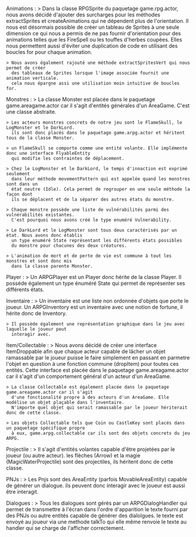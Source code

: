 
Animations :
	> Dans la classe RPGSprite du paquetage game.rpg.actor, nous avons décidé d'ajouter
	  des surcharges pour les méthodes extractSprites et createAnimations qui ne dépendent
	  plus de l'orientation. Il nous est désormais possible de créer un tableau de Sprites 
	  à une seule dimension ce qui nous a permis de ne pas fournir d'orientation pour des animations
	  telles que les FireSpell ou les touffes d'herbes coupées. Elles nous permettent aussi d'éviter
	  une duplication de code en utilisant des boucles for pour chaque animation.

	> Nous avons également rajouté une méthode extractSpritesVert qui nous permet de créer
	  des tableaux de Sprites lorsque l'image associée fournit une animation verticale.
	  cela nous épargne assi une utilisation moin intuitive de boucles for.
	  

Monstres :
	> La classe Monster est placée dans le paquetage game.areagame.actor car il s'agit
	  d'entités générales d'un AreaGame. C'est une classe abstraite.

	> Les acteurs monstres concrets de notre jeu sont le FlameSkull, le LogMonster et le DarkLord.
	  ils sont donc placés dans le paquetage game.arpg.actor et héritent tous de la classe Monster.

	> un FlameSkull se comporte comme une entité volante. Elle implémente donc une interface FlyableEntity
	  qui modifie les contraintes de déplacement.

	> Chez le LogMonster et le DarkLord, le temps d'innaction est exprimé seulement
	  dans leur méthode movementPattern qui est appelée quand les monstres sont dans un
	  état neutre (Idle). Cela permet de regrouper en une seule méthode la façon dont
	  ils se déplacent et de la séparer des autres états du monstre.

	> Chaque monstre possède une liste de vulnérabilités parmi des vulnérabilités existantes. 
	  C'est pourquoi nous avons créé le type enuméré Vulnerability.

	> Le DarkLord et le LogMonster sont tous deux caractérisés par un état. Nous avons donc établis
	  un type enuméré State représentant les différents états possibles
	  du monstre pour chacunes des deux créatures.

	> L'animation de mort et de perte de vie est commune à tout les monstres et sont donc mis
	  dans la classe parente Monster. 


Player :
	> Un ARPGPlayer est un Player donc hérite de la classe Player. Il posséde également un type
	  énuméré State qui permet de représenter ses différents états.


Inventaire :
	> Un inventaire est une liste non ordonnée d'objets que porte le joueur. 
	  Un ARPGInventory est un inventaire avec une notion de fortune, il hérite donc de Inventory.

	> Il possède également une représentation graphique dans le jeu avec laquelle le joueur peut
	  interagir avec.


Item/Collectable :
	> Nous avons décidé de créer une interface ItemDroppable afin que chaque acteur capable
	  de lâcher un objet ramassable par le joueur puisse le faire simplement en passant en parmetre
	  l'objet en question à une fonction commune (dropItem) pour toutes ces entités. Cette interface
	  est placée dans le paquetage game.areagame.actor car il s'agit d'un comportement général d'un acteur
	  d'un AreaGame.

	> La classe Collectable est également placée dans le paquetage game.areagame.actor car il s'agit 
	  d'une fonctionalité propre à des acteurs d'un AreaGame. Elle modélise un objet plaçable dans l'inventaire.
	  N'importe quel objet qui serait ramassable par le joueur hériterait donc de cette classe. 

	> Les objets Collectable tels que Coin ou CastleKey sont placés dans un paquetage spécifique propre
	  à eux, game.arpg.collectable car ils sont des objets concrets du jeu ARPG.


Projectile : 
	> Il s'agit d'entités volantes capable d'être projetées par le joueur (ou autre acteur).
	  les flèches (Arrow) et la magie (MagicWaterProjectile) sont des projectiles, ils héritent donc de cette classe.


PNJs :
	> Les Pnjs sont des AreaEntity (parfois MovableAreaEntity) capable de générer un dialogue.
	  ils peuvent donc interagir avec le joueur est aussi être interagit.


Dialogues :
	> Tous les dialogues sont gérés par un ARPGDialogHandler qui permet de transmettre à l'écran dans l'ordre
	  d'apparition le texte fourni par des PNJs ou autre entités capable de générer des dialolgues.
	  le texte est envoyé au joueur via une methode talkTo qui elle même renvoie le texte au handler qui se charge
	  de l'afficher correctement.

